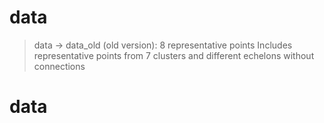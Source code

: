 # data
> data -> data_old (old version): 8 representative points
Includes representative points from 7 clusters and different echelons without connections


# data
